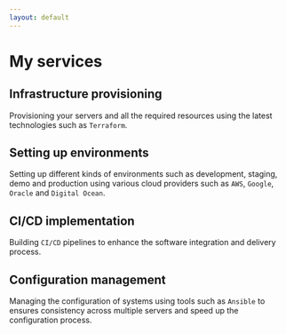 ```yaml
---
layout: default
---
```


# My services

## Infrastructure provisioning
Provisioning your servers and all the required resources using the latest technologies such as `Terraform`.

## Setting up environments
Setting up different kinds of environments such as development, staging, demo and production using various cloud providers such as `AWS`, `Google`, `Oracle` and `Digital Ocean`.

## CI/CD implementation
Building `CI/CD` pipelines to enhance the software integration and delivery process.

## Configuration management
Managing the configuration of systems using tools such as `Ansible` to ensures consistency across multiple servers and speed up the configuration process.
